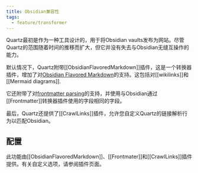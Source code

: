 ```yaml
---
title: Obsidian兼容性
tags:
  - feature/transformer
---
```


Quartz最初是作为一种工具设计的，用于将Obsidian vaults发布为网站。尽管Quartz的范围随着时间的推移而扩大，但它并没有失去与Obsidian无缝互操作的能力。

默认情况下，Quartz附带[[ObsidianFlavoredMarkdown]]插件，这是一个转换器插件，增加了对[Obsidian Flavored Markdown](https://help.obsidian.md/Editing+and+formatting/Obsidian+Flavored+Markdown)的支持。这包括对[[wikilinks]]和[[Mermaid diagrams]].

它还附带了对[frontmatter parsing](https://help.obsidian.md/Editing+and+formatting/Properties)的支持，并使用与Obsidian通过[[Frontmatter]]转换器插件使用的字段相同的字段。

最后，Quartz还提供了[[CrawlLinks]]插件，允许您自定义Quartz的链接解析行为以匹配Obsidian。

## 配置

此功能由[[ObsidianFlavoredMarkdown]]、[[Frontmater]]和[[CrawlLinks]]插件提供。有关自定义选项，请参阅插件页面。
